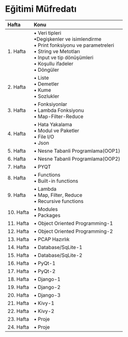 # Eğitimi Müfredatı

| Hafta         | Konu          |
|:------------- |:------------- |
| 1. Hafta      |• Veri tipleri<br>•Degişkenler ve isimlendirme<br>• Print fonksiyonu ve parametreleri<br>• String ve Metotları<br>• Input ve tip dönüşümleri<br>• Koşullu ifadeler<br>• Döngüler|                                      
| 2. Hafta      |• Liste<br>• Demetler<br>• Kume<br>• Sozlukler|
| 3. Hafta      |• Fonksiyonlar<br>• Lambda Fonksiyonu <br>• Map-Filter-Reduce|
| 4. Hafta      |• Hata Yakalama<br>• Modul ve Paketler<br>• File I/O<br>• Json|
| 5. Hafta      |• Nesne Tabanli Programlama(OOP1) |
| 6. Hafta      |• Nesne Tabanli Programlama(OOP2)|
| 7. Hafta      |• PYQT|
| 8. Hafta      |• Functions<br>• Built-in functions|
| 9. Hafta      |• Lambda<br>• Map, Filter, Reduce<br>• Recursive functions|
| 10. Hafta     |• Modules<br>• Packages|
| 11. Hafta     |• Object Oriented Programming-1|
| 12. Hafta     |• Object Oriented Programming-2|
| 13. Hafta     |• PCAP Hazırlık|
| 14. Hafta     |• Database/SqLite-1|
| 15. Hafta     |• Database/SqLite-2|
| 16. Hafta     |• PyQt-1|
| 17. Hafta     |• PyQt-2|
| 18. Hafta     |• Django-1|
| 19. Hafta     |• Django-2|
| 20. Hafta     |• Django-3|
| 21. Hafta     |• Kivy-1|
| 22. Hafta     |• Kivy-2|
| 23. Hafta     |• Proje|
| 24. Hafta     |• Proje|
